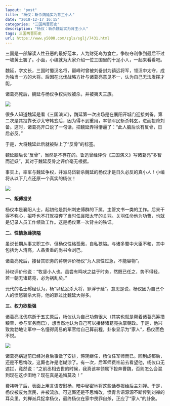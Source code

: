 ```yaml
---
layout: "post"
title: "杨仪：斩杀魏延实为背主小人"
date: "2018-12-17 16:15"
categories: "三国两晋历史"
description: "杨仪：斩杀魏延实为背主小人"
tags: 三国两晋历史
url: https://www.y5000.com/zgls/sglj/7431.html
---
```






三国是一部解读人性丑恶的最好范本，人为财死鸟为食亡，争权夺利争到最后不过一坡黄土罢了。小面，小编就为大家介绍一位三国里的十足小人，一起来看看吧。

魏延，字文长，三国时蜀汉名将，巅峰时曾被刘备封为镇远将军，领汉中太守，成为独当一方的大将。后因在北伐战略方针与诸葛亮意见不一，认为自己无法发挥才能。

诸葛亮死后，魏延与杨仪争权失败被杀，并被夷灭三族。

![](https://img.y5000.com/uploads/allimg/161216/105403D48-0.jpg)

很多人知道魏延是看《三国演义》，魏延第一次出场是在襄阳开城门迎接刘备。第二次是其投靠长沙太守韩玄后，因为得不到重用，率领军民斩杀韩玄，进而投降刘备。这时，诸葛亮开口说了一句话，把魏延弄得懵逼了：“此人脑后长有反骨，日后必反。”

于是，大将魏延此后就被贴上了“反骨”的标签。

魏延脑后长“反骨”，当然是不存在的。鲁迅曾经评价《三国演义》写诸葛亮“多智而近妖”，其对于魏延反骨之评价毫无根据。

事实上，率军与魏延争权，并派马岱斩杀魏延的杨仪才是日久必反的真小人！小编将从以下几点还原一个真实的杨仪！

![](https://img.y5000.com/uploads/allimg/161216/1054031055-1.jpg)

**一、叛傅投关**

杨仪本是襄阳人士，起初他是荆州刺史傅群的下属，主管文书一类的工作。后来干得不称心，招呼也不打就投奔了当时任襄阳太守的关羽。关羽任命他为功曹，也就是记录人员工作绩效工作。这是杨仪第一次背主的铁证。

**二、性情急躁狭隘**

虽说长期从事文职工作，但杨仪性格孤傲，自私狭隘。与诸多蜀中大臣不和，其中包括为人清高，人品贵重的尚书令刘巴。

诸葛亮死后，接替其职务的蒋琬评价杨仪“为人禀性过急，不能容物”。

孙权评价他说：“牧竖小人也。虽尝有鸣吠之益于时务，然既已任之，势不得轻，若一朝无诸葛亮，必为祸乱矣。”

元代的名士郝经认为，杨“以私忿杀大将，罪浮于延”。意思是说，杨仪因为自己个人的愤怒斩杀大将，他的罪过比魏延大得多。

**三、权力欲极强**

诸葛亮北伐病逝于五丈原后，杨仪认为自己功劳很大（其实也就是帮着诸葛亮筹措粮草，参与军务而已），想当然地认为自己可以接替诸葛亮执掌朝政。于是，他兴致勃勃地让军中一名懂得周易的军官给自己算前程，卦象显示为“家人”，杨仪面色不悦。

![](https://img.y5000.com/uploads/allimg/161216/1054035I9-2.jpg)

诸葛亮病逝前已经对身后事做了安排，蒋琬继任，杨仪任军师而已。回到成都后，还是不思悔改，这厮也许是老糊涂了。有一次，后军师费祎前去看望他，杨仪口无遮拦，竟然说：“之前丞相去世的时候，我真该率领属下投奔曹魏，否则怎么会混到现在这步田地？现在真是追悔莫及！”

费祎听了后，表面上用言语安慰杨，暗中秘密地将这些话奏报给后主刘禅。于是，杨仪被废为庶民，并被流放。可这厮还是不思悔改，愤青言语源源不断传到刘禅的耳朵里。刘禅派兵捉拿杨仪，最终杨仪在家中畏罪自杀，正应了“家人”的卦象。
